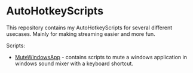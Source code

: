 # AutoHotkeyScripts

This repository contains my AutoHotkeyScripts for several different usecases. Mainly for making streaming easier and more fun.

Scripts:

+ [MuteWindowsApp](MuteWindowsApp/) - contains scripts to mute a windows application in windows sound mixer with a keyboard shortcut.